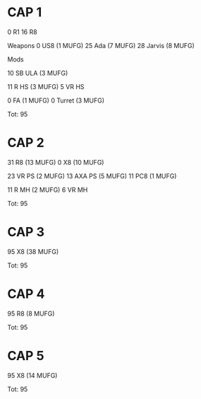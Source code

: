 # CAP 1

0 R1
16 R8

Weapons
0 US8 (1 MUFG)
25 Ada (7 MUFG)
28 Jarvis (8 MUFG)

Mods

10 SB ULA (3 MUFG)

11 R HS (3 MUFG)
5 VR HS

0 FA (1 MUFG)
0 Turret (3 MUFG)

Tot: 95



# CAP 2

31 R8 (13 MUFG)
0 X8 (10 MUFG)

23 VR PS (2 MUFG)
13 AXA PS (5 MUFG)
11 PC8 (1 MUFG)

11 R MH (2 MUFG)
6 VR MH

Tot: 95



# CAP 3

95 X8 (38 MUFG)

Tot: 95



# CAP 4
95 R8 (8 MUFG)

Tot: 95



# CAP 5
95 X8 (14 MUFG)

Tot: 95
